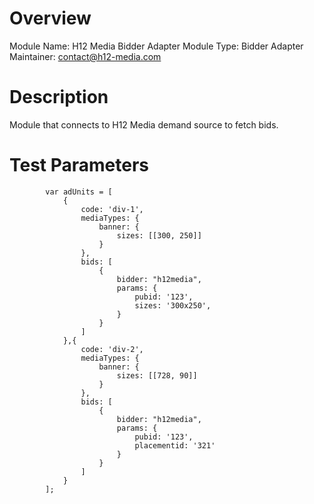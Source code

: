 # Overview

Module Name: H12 Media Bidder Adapter
Module Type: Bidder Adapter
Maintainer: contact@h12-media.com

# Description

Module that connects to H12 Media demand source to fetch bids.

# Test Parameters
```
        var adUnits = [
            {
                code: 'div-1',
                mediaTypes: {
                    banner: {
                        sizes: [[300, 250]]
                    }
                },
                bids: [
                    {
                        bidder: "h12media",
                        params: {
                            pubid: '123',
                            sizes: '300x250',
                        }
                    }
                ]
            },{
                code: 'div-2',
                mediaTypes: {
                    banner: {
                        sizes: [[728, 90]]
                    }
                },
                bids: [
                    {
                        bidder: "h12media",
                        params: {
                            pubid: '123',
                            placementid: '321'
                        }
                    }
                ]
            }
        ];
```
